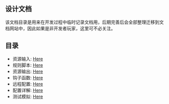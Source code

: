 ## 设计文档
该文档目录是用来在开发过程中临时记录文档用，后期完善后会全部整理迁移到文档网站中，因此如果是非开发者玩家，这里可不必关注。

## 目录
- 资源输入: <a href="./inend-dev.md">Here</a>
- 规则脚本: <a href="./rule-dev.md">Here</a>
- 资源输出: <a href="./outend-dev.md">Here</a>
- 钩子函数: <a href="./hook-dev.md">Here</a>
- 远程配置: <a href="./remote-config.md">Here</a>
- 配置详解: <a href="./rulex-conf.md">Here</a>
- 测试模拟: <a href="./test-dev.md">Here</a>
